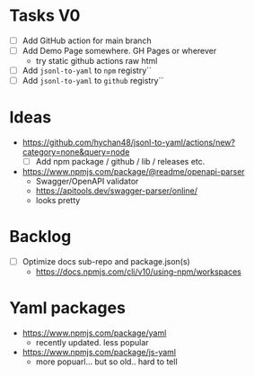 # Tasks V0
* [ ] Add GitHub action for main branch
* [ ] Add Demo Page somewhere. GH Pages or wherever
  * try static github actions raw html
* [ ] Add `jsonl-to-yaml` to `npm` registry``
* [ ] Add `jsonl-to-yaml` to `github` registry``

# Ideas
* https://github.com/hychan48/jsonl-to-yaml/actions/new?category=none&query=node
  * [ ] Add npm package / github / lib / releases etc.
* https://www.npmjs.com/package/@readme/openapi-parser
  * Swagger/OpenAPI validator
  * https://apitools.dev/swagger-parser/online/
  * looks pretty

# Backlog
* [ ] Optimize docs sub-repo and package.json(s)
  * https://docs.npmjs.com/cli/v10/using-npm/workspaces


# Yaml packages
* https://www.npmjs.com/package/yaml
  * recently updated. less popular
* https://www.npmjs.com/package/js-yaml
  * more popuarl... but so old.. hard to tell